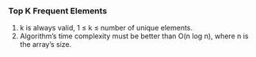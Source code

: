 ### Top K Frequent Elements


1. k is always valid, 1 ≤ k ≤ number of unique elements.
2. Algorithm’s time complexity must be better than O(n log n), where n is the array’s size.
